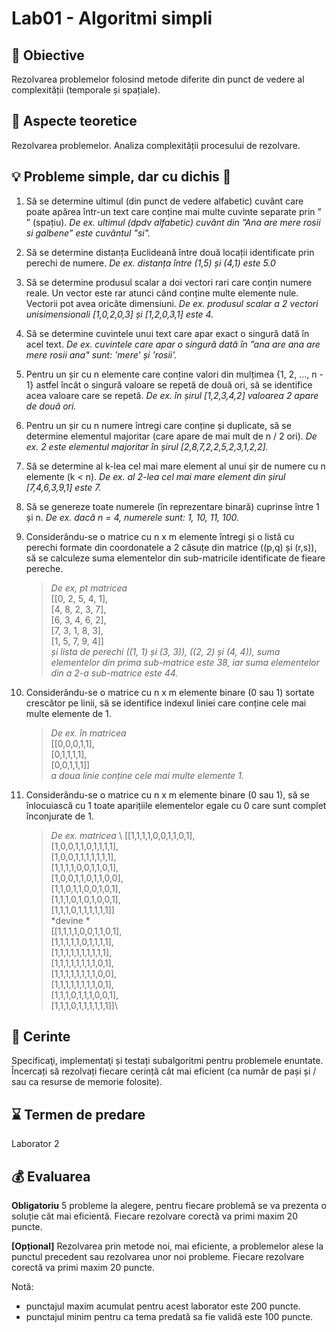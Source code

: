 # Lab01 - Algoritmi simpli


## :microscope: Obiective 

Rezolvarea problemelor folosind metode diferite din punct de vedere al complexității (temporale și spațiale). 

## :book:  Aspecte teoretice 

Rezolvarea problemelor. Analiza complexității procesului de rezolvare.


## :bulb: Probleme simple, dar cu dichis :blossom:

1.	Să se determine ultimul (din punct de vedere alfabetic) cuvânt care poate apărea într-un text care conține mai multe cuvinte separate prin ” ” (spațiu). *De ex. ultimul (dpdv alfabetic) cuvânt din ”Ana are mere rosii si galbene” este cuvântul "si".*

2.	Să se determine distanța Euclideană între două locații identificate prin perechi de numere. 
*De ex. distanța între (1,5) și (4,1) este 5.0*

3.	Să se determine produsul scalar a doi vectori rari care conțin numere reale. Un vector este rar atunci când conține multe elemente nule. Vectorii pot avea oricâte dimensiuni.
*De ex. produsul scalar a 2 vectori unisimensionali [1,0,2,0,3] și [1,2,0,3,1] este 4.*

4.	Să se determine cuvintele unui text care apar exact o singură dată în acel text. 
*De ex. cuvintele care apar o singură dată în ”ana are ana are mere rosii ana" sunt: 'mere' și 'rosii'.*

5.	Pentru un șir cu n elemente care conține valori din mulțimea {1, 2, ..., n - 1} astfel încât o singură valoare se repetă de două ori, să se identifice acea valoare care se repetă.
*De ex. în șirul [1,2,3,4,2] valoarea 2 apare de două ori.*

6.	Pentru un șir cu n numere întregi care conține și duplicate, să se determine elementul majoritar (care apare de mai mult de n / 2 ori).
*De ex. 2 este elementul majoritar în șirul [2,8,7,2,2,5,2,3,1,2,2].*

7.	Să se determine al k-lea cel mai mare element al unui șir de numere cu n elemente (k < n).
*De ex. al 2-lea cel mai mare element din șirul [7,4,6,3,9,1] este 7.*

8.	Să se genereze toate numerele (în reprezentare binară) cuprinse între 1 și n. 
*De ex. dacă n = 4, numerele sunt: 1, 10, 11, 100.*

9.	Considerându-se o matrice cu n x m elemente întregi și o listă cu perechi formate din coordonatele a 2 căsuțe din matrice ((p,q) și (r,s)), să se calculeze suma elementelor din sub-matricile identificate de fieare pereche. 
    > *De ex, pt matricea*\
    > [[0, 2, 5, 4, 1], \
    >  [4, 8, 2, 3, 7], \
    >  [6, 3, 4, 6, 2], \
    >  [7, 3, 1, 8, 3], \
    >  [1, 5, 7, 9, 4]] \
    > *și lista de perechi ((1, 1) și (3, 3)), ((2, 2) și (4, 4)), suma elementelor din prima sub-matrice este 38, iar suma elementelor din a 2-a sub-matrice este 44.*

10.	Considerându-se o matrice cu n x m elemente binare (0 sau 1) sortate crescător pe linii, să se identifice indexul liniei care conține cele mai multe elemente de 1. 
    > *De ex. în matricea* \
    > [[0,0,0,1,1], \
    > [0,1,1,1,1], \
    > [0,0,1,1,1]] \
    > *a doua linie conține cele mai multe elemente 1.*

11.	Considerându-se o matrice cu n x m elemente binare (0 sau 1), să se înlocuiască cu 1 toate aparițiile elementelor egale cu 0 care sunt complet înconjurate de 1. 
    > *De ex. matricea* \ 
    > [[1,1,1,1,0,0,1,1,0,1],\
    > [1,0,0,1,1,0,1,1,1,1],\
    > [1,0,0,1,1,1,1,1,1,1],\
    > [1,1,1,1,0,0,1,1,0,1],\
    > [1,0,0,1,1,0,1,1,0,0],\
    > [1,1,0,1,1,0,0,1,0,1],\
    > [1,1,1,0,1,0,1,0,0,1],\
    > [1,1,1,0,1,1,1,1,1,1]]\
	> *devine * \
    > [[1,1,1,1,0,0,1,1,0,1],\
    > [1,1,1,1,1,0,1,1,1,1],\
    > [1,1,1,1,1,1,1,1,1,1],\
    > [1,1,1,1,1,1,1,1,0,1],\
    > [1,1,1,1,1,1,1,1,0,0],\
    > [1,1,1,1,1,1,1,1,0,1],\
    > [1,1,1,0,1,1,1,0,0,1],\
    > [1,1,1,0,1,1,1,1,1,1]]\



## :memo:  Cerinte 

Specificaţi, implementaţi și testați subalgoritmi pentru problemele enuntate. Încercați să rezolvați fiecare cerință cât mai eficient (ca număr de pași și / sau ca resurse de memorie folosite).

## :hourglass: Termen de predare 

Laborator 2

## :moneybag: Evaluarea

**Obligatoriu** 5 probleme la alegere, pentru fiecare problemă se va prezenta o soluție cât mai eficientă. Fiecare rezolvare corectă va primi maxim 20 puncte. 

**\[Opțional\]**
Rezolvarea prin metode noi, mai eficiente, a problemelor alese la punctul precedent sau rezolvarea unor noi probleme. Fiecare rezolvare corectă va primi maxim 20 puncte. 

Notă: 
- punctajul maxim acumulat pentru acest laborator este 200 puncte.
- punctajul minim pentru ca tema predată sa fie validă este 100 puncte.  
